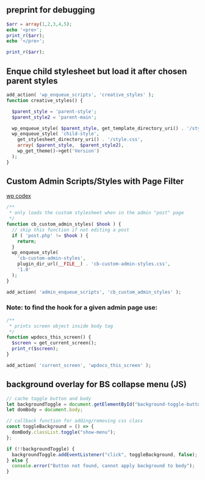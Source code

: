 ## preprint for debugging
```php
$arr = array(1,2,3,4,5);
echo '<pre>';
print_r($arr);
echo '</pre>';

print_r($arr); 
```

## Enque child stylesheet but load it after chosen parent styles

```php
add_action( 'wp_enqueue_scripts', 'creative_styles' );
function creative_styles() {

  $parent_style = 'parent-style';
  $parent_style2 = 'parent-main';

  wp_enqueue_style( $parent_style, get_template_directory_uri() . '/style.css' );
  wp_enqueue_style( 'child-style',
    get_stylesheet_directory_uri() . '/style.css',
    array( $parent_style,  $parent_style2),
    wp_get_theme()->get('Version')
  );
}
```

## Custom Admin Scripts/Styles with Page Filter
[wp codex](https://developer.wordpress.org/reference/hooks/admin_enqueue_scripts)
```php
/**
 * only loads the custom stylesheet when in the admin "post" page
 */
function cb_custom_admin_styles( $hook ) {
  // skip this function if not editing a post
  if ( 'post.php' != $hook ) {
    return;
  }
  wp_enqueue_style(
    'cb-custom-admin-styles',
    plugin_dir_url(__FILE__) . 'cb-custom-admin-styles.css',
    '1.0'
  );
}

add_action( 'admin_enqueue_scripts', 'cb_custom_admin_styles' );

```
### Note: to find the hook for a given admin page use:
```php
/**
 * prints screen object inside body tag
 */
function wpdocs_this_screen() {
  $screen = get_current_screen();
  print_r($screen);
}

add_action( 'current_screen', 'wpdocs_this_screen' );

```

## background overlay for BS collapse menu (JS)

```js
// cache toggle button and body
let backgroundToggle = document.getElementById("background-toggle-button");
let domBody = document.body;

// callback function for adding/removing css class
const toggleBackground = () => {
  domBody.classList.toggle("show-menu");
};

if (!!backgroundToggle) {
  backgroundToggle.addEventListener("click", toggleBackground, false);
} else {
  console.error("Button not found, cannot apply background to body");
}
```
